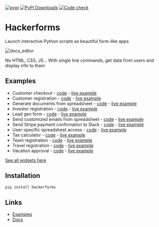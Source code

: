 [![pypi](https://img.shields.io/pypi/v/hackerforms.svg)](https://pypi.python.org/pypi/hackerforms)
[![PyPI Downloads](https://img.shields.io/pypi/dm/hackerforms.svg)](https://pypi.org/project/hackerforms/)
[![Code check](https://github.com/abstra-app/hackerforms-lib/actions/workflows/code_check.yml/badge.svg)](https://github.com/abstra-app/hackerforms-lib/actions/workflows/code_check.yml)

# Hackerforms

Launch interactive Python scripts as beautiful form-like apps

![docs_editor](https://user-images.githubusercontent.com/8538337/200737655-7d212aef-e07a-4425-8cab-40000be3539d.gif)

No HTML, CSS, JS... With single line commands, get data from users and display info to them

## Examples

- Customer checkout - [code](https://github.com/abstra-app/hackerforms-examples/blob/master/python/customer_checkout.py) - [live example](https://examples.abstra.run/b97fd987-d9b2-4af3-802d-2400f2a546d4)
- Customer registration - [code](https://github.com/abstra-app/hackerforms-examples/blob/master/python/customer_registration.py) - [live example](https://examples.abstra.run/81e15ebb-40bf-444e-8c83-35aafbc033b9)
- Generate documents from spreadsheet - [code](https://github.com/abstra-app/hackerforms-examples/blob/master/python/generate_documents_from_spreadsheet.py) - [live example](https://examples.abstra.run/60b43bcc-766f-4ec7-b589-527e625c6f09)
- Investor registration - [code](https://github.com/abstra-app/hackerforms-examples/blob/master/python/investor_registration.py) - [live example](https://examples.abstra.run/4b7ee890-1a3d-4ef3-9da6-0709040f60a4)
- Lead gen form - [code](https://github.com/abstra-app/hackerforms-examples/blob/master/python/lead_gen_form.py) - [live example](https://examples.abstra.run/faf35181-6002-4220-a9cd-abbb87b711a1)
- Send customized emails from spreadsheet - [code](https://github.com/abstra-app/hackerforms-examples/blob/master/python/send_customized_emails_from_spreadsheet.py) - [live example](https://examples.abstra.run/c0efcd04-9776-46fe-9690-98bcee9f41df)
- Send Stripe payment confirmation to Slack - [code](https://github.com/abstra-app/hackerforms-examples/blob/master/python/send_stripe_payment_confirmation_to_slack.py) - [live example](nan)
- User-specific spreadsheet access - [code](https://github.com/abstra-app/hackerforms-examples/blob/master/python/spreadsheet_access.py) - [live example](https://examples.abstra.run/ae267dde-c3dd-4ab0-968c-f0329b04fc66)
- Tax calculator - [code](https://github.com/abstra-app/hackerforms-examples/blob/master/python/tax_calculator.py) - [live example](https://examples.abstra.run/cbdc145f-608d-4a13-a796-641f728aa6ee)
- Team registration - [code](https://github.com/abstra-app/hackerforms-examples/blob/master/python/team_registration.py) - [live example](https://examples.abstra.run/db973900-5dfe-44e7-b03e-ce24fff08f54)
- Travel registration - [code](https://github.com/abstra-app/hackerforms-examples/blob/master/python/travel_registration.py) - [live example](https://examples.abstra.run/d6d7a11f-c26d-46ec-bf77-5449fefaaf79)
- Vacation approval - [code](https://github.com/abstra-app/hackerforms-examples/blob/master/python/vacation_approval.py) - [live example](https://examples.abstra.run/842f9872-59fd-4735-8b9a-4e6f5065a96e)

[See all widgets here](https://docs.abstracloud.com/library/widgets)

## Installation

```bash
pip install hackerforms
```

## Links

- [Examples](https://github.com/abstra-app/hackerforms-examples/tree/master/python)
- [Docs](https://docs.abstracloud.com/)
